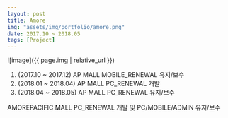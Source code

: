 ```yaml
---
layout: post
title: Amore
img: "assets/img/portfolio/amore.png"
date: 2017.10 ~ 2018.05 
tags: [Project]
---
```


![image]({{ page.img | relative_url }})

1. (2017.10 ~ 2017.12) AP MALL MOBILE_RENEWAL 유지/보수
2. (2018.01 ~ 2018.04) AP MALL PC_RENEWAL 개발 
3. (2018.04 ~ 2018.05) AP MALL PC_RENEWAL 유지/보수

AMOREPACIFIC MALL PC_RENEWAL 개발 및 PC/MOBILE/ADMIN 유지/보수


